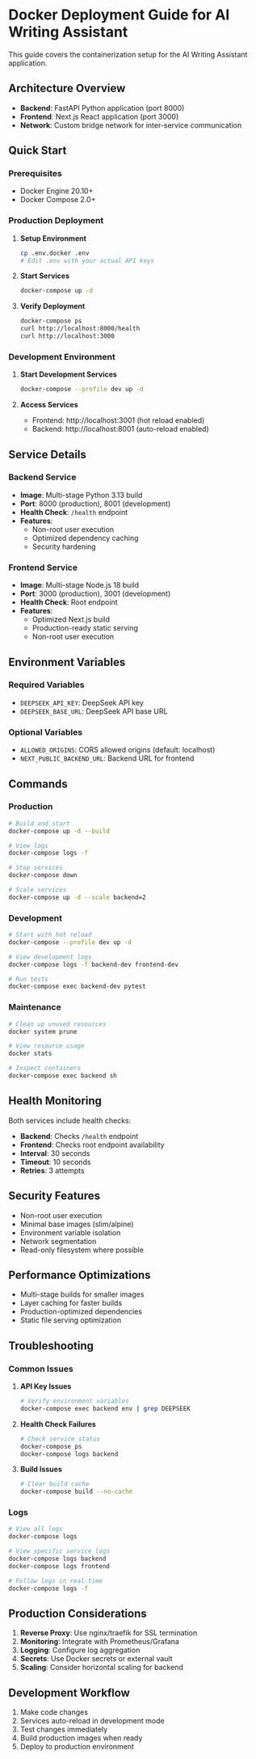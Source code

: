 # Docker Deployment Guide for AI Writing Assistant

This guide covers the containerization setup for the AI Writing Assistant application.

## Architecture Overview

- **Backend**: FastAPI Python application (port 8000)
- **Frontend**: Next.js React application (port 3000)
- **Network**: Custom bridge network for inter-service communication

## Quick Start

### Prerequisites
- Docker Engine 20.10+
- Docker Compose 2.0+

### Production Deployment

1. **Setup Environment**
   ```bash
   cp .env.docker .env
   # Edit .env with your actual API keys
   ```

2. **Start Services**
   ```bash
   docker-compose up -d
   ```

3. **Verify Deployment**
   ```bash
   docker-compose ps
   curl http://localhost:8000/health
   curl http://localhost:3000
   ```

### Development Environment

1. **Start Development Services**
   ```bash
   docker-compose --profile dev up -d
   ```

2. **Access Services**
   - Frontend: http://localhost:3001 (hot reload enabled)
   - Backend: http://localhost:8001 (auto-reload enabled)

## Service Details

### Backend Service
- **Image**: Multi-stage Python 3.13 build
- **Port**: 8000 (production), 8001 (development)
- **Health Check**: `/health` endpoint
- **Features**:
  - Non-root user execution
  - Optimized dependency caching
  - Security hardening

### Frontend Service
- **Image**: Multi-stage Node.js 18 build
- **Port**: 3000 (production), 3001 (development)
- **Health Check**: Root endpoint
- **Features**:
  - Optimized Next.js build
  - Production-ready static serving
  - Non-root user execution

## Environment Variables

### Required Variables
- `DEEPSEEK_API_KEY`: DeepSeek API key
- `DEEPSEEK_BASE_URL`: DeepSeek API base URL

### Optional Variables
- `ALLOWED_ORIGINS`: CORS allowed origins (default: localhost)
- `NEXT_PUBLIC_BACKEND_URL`: Backend URL for frontend

## Commands

### Production
```bash
# Build and start
docker-compose up -d --build

# View logs
docker-compose logs -f

# Stop services
docker-compose down

# Scale services
docker-compose up -d --scale backend=2
```

### Development
```bash
# Start with hot reload
docker-compose --profile dev up -d

# View development logs
docker-compose logs -f backend-dev frontend-dev

# Run tests
docker-compose exec backend-dev pytest
```

### Maintenance
```bash
# Clean up unused resources
docker system prune

# View resource usage
docker stats

# Inspect containers
docker-compose exec backend sh
```

## Health Monitoring

Both services include health checks:
- **Backend**: Checks `/health` endpoint
- **Frontend**: Checks root endpoint availability
- **Interval**: 30 seconds
- **Timeout**: 10 seconds
- **Retries**: 3 attempts

## Security Features

- Non-root user execution
- Minimal base images (slim/alpine)
- Environment variable isolation
- Network segmentation
- Read-only filesystem where possible

## Performance Optimizations

- Multi-stage builds for smaller images
- Layer caching for faster builds
- Production-optimized dependencies
- Static file serving optimization

## Troubleshooting

### Common Issues

1. **API Key Issues**
   ```bash
   # Verify environment variables
   docker-compose exec backend env | grep DEEPSEEK
   ```

2. **Health Check Failures**
   ```bash
   # Check service status
   docker-compose ps
   docker-compose logs backend
   ```

3. **Build Issues**
   ```bash
   # Clear build cache
   docker-compose build --no-cache
   ```

### Logs

```bash
# View all logs
docker-compose logs

# View specific service logs
docker-compose logs backend
docker-compose logs frontend

# Follow logs in real-time
docker-compose logs -f
```

## Production Considerations

1. **Reverse Proxy**: Use nginx/traefik for SSL termination
2. **Monitoring**: Integrate with Prometheus/Grafana
3. **Logging**: Configure log aggregation
4. **Secrets**: Use Docker secrets or external vault
5. **Scaling**: Consider horizontal scaling for backend

## Development Workflow

1. Make code changes
2. Services auto-reload in development mode
3. Test changes immediately
4. Build production images when ready
5. Deploy to production environment